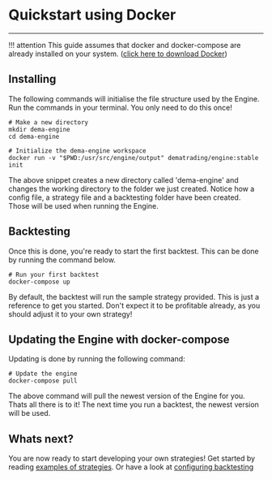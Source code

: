 # Quickstart using Docker
***
!!! attention
    This guide assumes that docker and docker-compose are already installed on your system. ([click here to download Docker](https://docs.docker.com/get-docker/))


## Installing
The following commands will initialise the file structure used by the Engine. Run the commands in your terminal. You only need to do this once!
```
# Make a new directory
mkdir dema-engine
cd dema-engine

# Initialize the dema-engine workspace
docker run -v "$PWD:/usr/src/engine/output" dematrading/engine:stable init
```
The above snippet creates a new directory called 'dema-engine' and changes the working directory to the folder we just created. 
Notice how a config file, a strategy file and a backtesting folder have been created. Those will be used when running the Engine.



## Backtesting
Once this is done, you're ready to start the first backtest. This can be done by running the command below.
```
# Run your first backtest
docker-compose up
```
By default, the backtest will run the sample strategy provided. This is just a reference to get you started. Don't expect
it to be profitable already, as you should adjust it to your own strategy!


## Updating the Engine with docker-compose
Updating is done by running the following command:
```
# Update the engine
docker-compose pull
```
The above command will pull the newest version of the Engine for you. Thats all there is to it! The next time you run a backtest, the newest version will be used. 


## Whats next?
You are now ready to start developing your own strategies! Get started by reading [examples of strategies](https://docs.dematrading.ai/getting_started/strategies/strategyexamples/). Or have a look at [configuring backtesting](https://docs.dematrading.ai/getting_started/installation/configuring_backtest/)